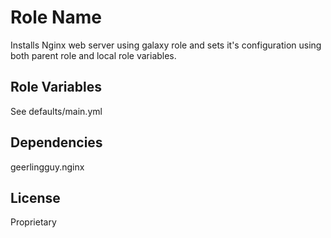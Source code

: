 Role Name
=========

Installs Nginx web server using galaxy role and sets it's configuration using both parent role and local role variables.

Role Variables
--------------

See defaults/main.yml

Dependencies
------------

geerlingguy.nginx

License
-------

Proprietary
